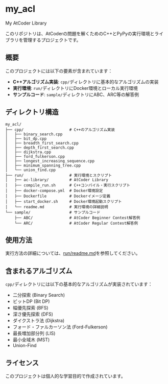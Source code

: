 # my_acl
My AtCoder Library

このリポジトリは、AtCoderの問題を解くためのC++とPyPyの実行環境とライブラリを管理するプロジェクトです。

## 概要

このプロジェクトには以下の要素が含まれています：

- **C++アルゴリズム実装**: `cpp/`ディレクトリに基本的なアルゴリズムの実装
- **実行環境**: `run/`ディレクトリにDocker環境とローカル実行環境
- **サンプルコード**: `sample/`ディレクトリにABC、ARC等の解答例

## ディレクトリ構造

```
my_acl/
├── cpp/                    # C++のアルゴリズム実装
│   ├── binary_search.cpp
│   ├── bit_dp.cpp
│   ├── breadth_first_search.cpp
│   ├── depth_first_search.cpp
│   ├── dijkstra.cpp
│   ├── ford_fulkerson.cpp
│   ├── longest_increasing_sequence.cpp
│   ├── minimum_spanning_tree.cpp
│   └── union_find.cpp
├── run/                    # 実行環境とスクリプト
│   ├── ac-library/         # AtCoder Library
│   ├── compile_run.sh      # C++コンパイル・実行スクリプト
│   ├── docker-compose.yml  # Docker環境設定
│   ├── Dockerfile          # Dockerイメージ定義
│   ├── start_docker.sh     # Docker環境起動スクリプト
│   └── readme.md           # 実行環境の詳細説明
└── sample/                 # サンプルコード
    ├── ABC/                # AtCoder Beginner Contest解答例
    └── ARC/                # AtCoder Regular Contest解答例
```

## 使用方法

実行方法の詳細については、[run/readme.md](run/readme.md)を参照してください。

## 含まれるアルゴリズム

`cpp/`ディレクトリには以下の基本的なアルゴリズムが実装されています：

- 二分探索 (Binary Search)
- ビットDP (Bit DP)
- 幅優先探索 (BFS)
- 深さ優先探索 (DFS)
- ダイクストラ法 (Dijkstra)
- フォード・ファルカーソン法 (Ford-Fulkerson)
- 最長増加部分列 (LIS)
- 最小全域木 (MST)
- Union-Find

## ライセンス

このプロジェクトは個人的な学習目的で作成されています。
